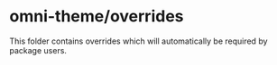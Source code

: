 # omni-theme/overrides

This folder contains overrides which will automatically be required by package users.
